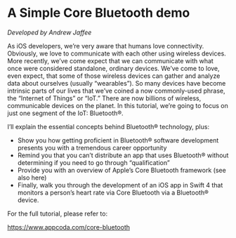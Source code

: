 # A Simple Core Bluetooth demo

*Developed by Andrew Jaffee*

As iOS developers, we’re very aware that humans love connectivity. Obviously, we love to communicate with each other using wireless devices. More recently, we’ve come expect that we can communicate with what once were considered standalone, ordinary devices. We’ve come to love, even expect, that some of those wireless devices can gather and analyze data about ourselves (usually “wearables”). So many devices have become intrinsic parts of our lives that we’ve coined a now commonly-used phrase, the “Internet of Things” or “IoT.” There are now billions of wireless, communicable devices on the planet. In this tutorial, we’re going to focus on just one segment of the IoT: Bluetooth®.

I’ll explain the essential concepts behind Bluetooth® technology, plus:

* Show you how getting proficient in Bluetooth® software development presents you with a tremendous career opportunity
* Remind you that you can’t distribute an app that uses Bluetooth® without determining if you need to go through “qualification”
* Provide you with an overview of Apple’s Core Bluetooth framework (see also here)
* Finally, walk you through the development of an iOS app in Swift 4 that monitors a person’s heart rate via Core Bluetooth via a Bluetooth® device.

For the full tutorial, please refer to: 

https://www.appcoda.com/core-bluetooth



